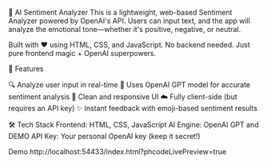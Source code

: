 
🧠 AI Sentiment Analyzer
This is a lightweight, web-based Sentiment Analyzer powered by OpenAI's API. Users can input text, and the app will analyze the emotional tone—whether it's positive, negative, or neutral.

Built with ❤️ using HTML, CSS, and JavaScript. No backend needed. Just pure frontend magic + OpenAI superpowers.

🚀 Features

🔍 Analyze user input in real-time
🧠 Uses OpenAI GPT model for accurate sentiment analysis
🌈 Clean and responsive UI
☁️ Fully client-side (but requires an API key)
✨ Instant feedback with emoji-based sentiment results


🛠️ Tech Stack
Frontend: HTML, CSS, JavaScript
AI Engine: OpenAI GPT and DEMO
API Key: Your personal OpenAI key (keep it secret!)

Demo 
http://localhost:54433/index.html?phcodeLivePreview=true 
